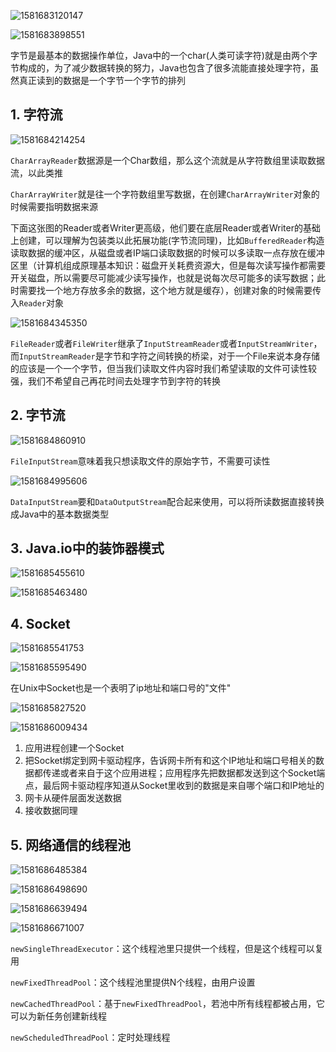 ![1581683120147](assets/1581683120147.png)

![1581683898551](assets/1581683898551.png)

字节是最基本的数据操作单位，Java中的一个char(人类可读字符)就是由两个字节构成的，为了减少数据转换的努力，Java也包含了很多流能直接处理字符，虽然真正读到的数据是一个字节一个字节的排列

## 1. 字符流

![1581684214254](assets/1581684214254.png)

`CharArrayReader`数据源是一个Char数组，那么这个流就是从字符数组里读取数据流，以此类推

`CharArrayWriter`就是往一个字符数组里写数据，在创建`CharArrayWriter`对象的时候需要指明数据来源

下面这张图的Reader或者Writer更高级，他们要在底层Reader或者Writer的基础上创建，可以理解为包装类以此拓展功能(字节流同理)，比如`BufferedReader`构造读取数据的缓冲区，从磁盘或者IP端口读取数据的时候可以多读取一点存放在缓冲区里（计算机组成原理基本知识：磁盘开关耗费资源大，但是每次读写操作都需要开关磁盘，所以需要尽可能减少读写操作，也就是说每次尽可能多的读写数据；此时需要找一个地方存放多余的数据，这个地方就是缓存），创建对象的时候需要传入`Reader`对象

![1581684345350](assets/1581684345350.png)

`FileReader`或者`FileWriter`继承了`InputStreamReader`或者`InputStreamWriter`，而`InputStreamReader`是字节和字符之间转换的桥梁，对于一个File来说本身存储的应该是一个一个字节，但当我们读取文件内容时我们希望读取的文件可读性较强，我们不希望自己再花时间去处理字节到字符的转换

## 2. 字节流

![1581684860910](assets/1581684860910.png)

`FileInputStream`意味着我只想读取文件的原始字节，不需要可读性

![1581684995606](assets/1581684995606.png)

`DataInputStream`要和`DataOutputStream`配合起来使用，可以将所读数据直接转换成Java中的基本数据类型

## 3. Java.io中的装饰器模式

![1581685455610](assets/1581685455610.png)

![1581685463480](assets/1581685463480.png)

## 4. Socket

![1581685541753](assets/1581685541753.png)

![1581685595490](assets/1581685595490.png)

在Unix中Socket也是一个表明了ip地址和端口号的"文件"

![1581685827520](assets/1581685827520.png)

![1581686009434](assets/1581686009434.png)

1. 应用进程创建一个Socket
2. 把Socket绑定到网卡驱动程序，告诉网卡所有和这个IP地址和端口号相关的数据都传递或者来自于这个应用进程；应用程序先把数据都发送到这个Socket端点，最后网卡驱动程序知道从Socket里收到的数据是来自哪个端口和IP地址的
3. 网卡从硬件层面发送数据
4. 接收数据同理

## 5. 网络通信的线程池

![1581686485384](assets/1581686485384.png)

![1581686498690](assets/1581686498690.png)

![1581686639494](assets/1581686639494.png)

![1581686671007](assets/1581686671007.png)

`newSingleThreadExecutor`：这个线程池里只提供一个线程，但是这个线程可以复用

`newFixedThreadPool`：这个线程池里提供N个线程，由用户设置

`newCachedThreadPool`：基于`newFixedThreadPool`，若池中所有线程都被占用，它可以为新任务创建新线程

`newScheduledThreadPool`：定时处理线程